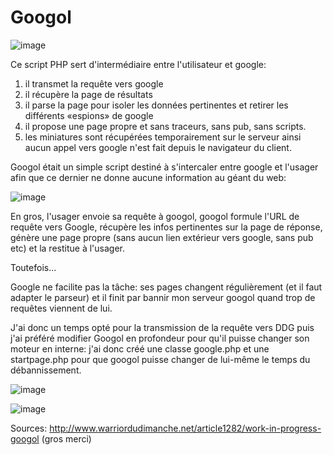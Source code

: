 # Googol


![image](https://user-images.githubusercontent.com/12115808/135704979-b6268798-b287-4250-a0ca-d120e5f44b21.png)


Ce script PHP sert d'intermédiaire entre l'utilisateur et google:
1. il transmet la requête vers google
2. il récupère la page de résultats
3. il parse la page pour isoler les données pertinentes et retirer les différents «espions» de google
4. il propose une page propre et sans traceurs, sans pub, sans scripts.
5. les miniatures sont récupérées temporairement sur le serveur ainsi aucun appel vers google n'est fait depuis le navigateur du client.



Googol était un simple script destiné à s'intercaler entre google et l'usager afin que ce dernier ne donne aucune information au géant du web:


![image](https://user-images.githubusercontent.com/12115808/135704846-a4ff7d32-c441-4d60-a5d9-89e8d4f4ee37.png)


En gros, l'usager envoie sa requête à googol, googol formule l'URL de requête vers Google, récupère les infos pertinentes sur la page de réponse, génère une page propre (sans aucun lien extérieur vers google, sans pub etc) et la restitue à l'usager.


Toutefois...

Google ne facilite pas la tâche: ses pages changent régulièrement (et il faut adapter le parseur) et il finit par bannir mon serveur googol quand trop de requêtes viennent de lui.

J'ai donc un temps opté pour la transmission de la requête vers DDG puis j'ai préféré modifier Googol en profondeur pour qu'il puisse changer son moteur en interne: j'ai donc créé une classe google.php et une startpage.php pour que googol puisse changer de lui-même le temps du débannissement.

![image](https://user-images.githubusercontent.com/12115808/135704855-559f8fc1-5c7a-4384-ad5b-fca98ccfda59.png)

![image](https://user-images.githubusercontent.com/12115808/135704865-44c030a7-3e10-4c64-8aac-913ff2e5a627.png)


Sources:
http://www.warriordudimanche.net/article1282/work-in-progress-googol
(gros merci)
